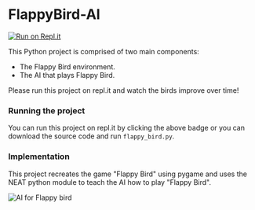 # FlappyBird-AI
[![Run on Repl.it](https://repl.it/badge/github/eoinpinaqui/FlappyBird-AI)](https://repl.it/github/eoinpinaqui/FlappyBird-AI)

This Python project is comprised of two main components:
- The Flappy Bird environment.
- The AI that plays Flappy Bird.

Please run this project on repl.it and watch the birds improve over time!

### Running the project
You can run this project on repl.it by clicking the above badge or you can download the source code and run `flappy_bird.py`.

### Implementation
This project recreates the game "Flappy Bird" using pygame and uses the NEAT python module to 
teach the AI how to play "Flappy Bird".

![AI for Flappy bird](imgs/example.gif)